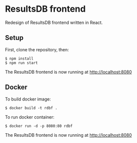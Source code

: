 # ResultsDB frontend

Redesign of ResultsDB frontend written in React.


## Setup

First, clone the repository, then:

    $ npm install
    $ npm run start

The ResultsDB frontend is now running at <http://localhost:8080>

## Docker

To build docker image:

    $ docker build -t rdbf .

To run docker container:

    $ docker run -d -p 8080:80 rdbf

The ResultsDB frontend is now running at <http://localhost:8080>